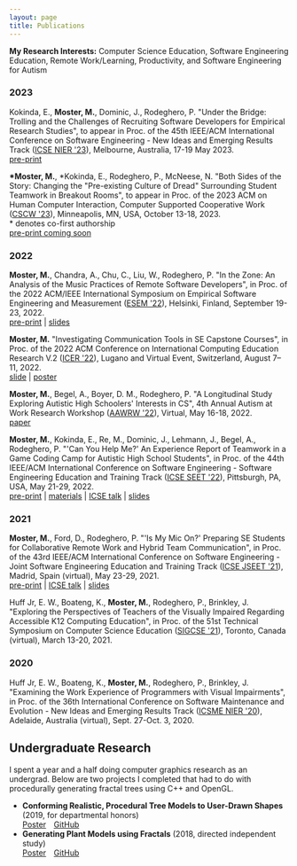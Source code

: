 ```yaml
---
layout: page
title: Publications
---
```


<!-- <h1>Publications</h1> -->
<p><strong>My Research Interests:</strong> Computer Science Education, Software Engineering Education, Remote Work/Learning, Productivity, and Software Engineering for Autism</p>
<h3>2023</h3>
<p>Kokinda, E., <strong>Moster, M.</strong>,  Dominic, J., Rodeghero, P. "Under the Bridge: Trolling and the Challenges of Recruiting Software Developers for Empirical Research Studies", to appear in Proc. of the 45th IEEE/ACM International Conference on Software Engineering - New Ideas and Emerging Results Track (<a href="https://conf.researchr.org/track/icse-2023/icse-2023-NIER" target="_blank">ICSE NIER '23</a>), Melbourne, Australia, 17-19 May 2023. <br> <a href="https://makayla-moster.github.io/assets/papers/2023_ICSE_NIER_Trolling.pdf" target="_blank">pre-print</a></p>
<p><strong>*Moster, M.</strong>, *Kokinda, E., Rodeghero, P., McNeese, N. "Both Sides of the Story: Changing the "Pre-existing Culture of Dread" Surrounding Student Teamwork in Breakout Rooms", to appear in Proc. of the 2023 ACM on Human Computer Interaction, Computer Supported Cooperative Work (<a href="https://cscw.acm.org/2023/" target="_blank">CSCW '23</a>), Minneapolis, MN, USA, October 13-18, 2023. <br> * denotes co-first authorship <br> <a href="">pre-print coming soon</a></p>
<h3>2022</h3>
<p><strong>Moster, M.</strong>, Chandra, A., Chu, C., Liu, W., Rodeghero, P. "In the Zone: An Analysis of the Music Practices of Remote Software Developers", in Proc. of the 2022 ACM/IEEE International Symposium on Empirical Software Engineering and Measurement (<a href="https://conf.researchr.org/track/esem-2022/esem-2022-emerging-results-and-vision-papers#About" target="_blank">ESEM '22</a>), Helsinki, Finland, September 19-23, 2022. <br> <a href="https://makayla-moster.github.io/assets/papers/2022_ESEM_NewIdea_Paper.pdf" target="_blank">pre-print</a> | <a href="https://makayla-moster.github.io/assets/slides/2022_ESEM_Presentation_Rodeghero.pdf" target="_blank">slides</a> </p>
<p><strong>Moster, M.</strong> "Investigating Communication Tools in SE Capstone Courses", in Proc. of the 2022 ACM Conference on International
Computing Education Research V.2 (<a href="https://icer2022.acm.org/track/icer-2022-doctoral-consortium" target="_blank">ICER '22</a>), Lugano and Virtual Event, Switzerland, August 7–11, 2022. <br> <a href="https://makayla-moster.github.io/assets/slides/2022_ICER_Slide.pdf" target="_blank">slide</a> | <a href="https://makayla-moster.github.io/assets/slides/2022_ICER_Poster.pdf" target="_blank">poster</a> </p>
<p><strong>Moster, M.</strong>, Begel, A., Boyer, D. M., Rodeghero, P. "A Longitudinal Study Exploring Autistic High Schoolers' Interests in CS", 4th Annual Autism at Work Research Workshop (<a href="https://www.microsoft.com/en-us/research/event/4th-annual-autism-at-work-research-workshop/" target="_blank">AAWRW '22</a>), Virtual, May 16-18, 2022.  <br> <a href="https://makayla-moster.github.io/assets/papers/2022_MSFT_AutismAtWork_Workshop.pdf" target="_blank">paper</a></p>
<p><strong>Moster, M.</strong>, Kokinda, E., Re, M., Dominic, J., Lehmann, J., Begel, A., Rodeghero, P. "'Can You Help Me?' An Experience Report of Teamwork in a Game Coding Camp for Autistic High School Students", in Proc. of the 44th IEEE/ACM International Conference on Software Engineering - Software Engineering Education and Training Track (<a href="https://conf.researchr.org/track/icse-2022/icse-2022-seet" target="_blank">ICSE SEET '22</a>), Pittsburgh, PA, USA, May 21-29, 2022. <br> <a href="https://makayla-moster.github.io/assets/papers/2022_ICSE_SEET_Experience_Report.pdf" target="_blank">pre-print</a> | <a href="https://doi.org/10.5281/zenodo.5902445" target="_blank">materials</a> | <a href="https://youtu.be/YGufCW6Mq4c" target="_blank">ICSE talk</a> | <a href="https://makayla-moster.github.io/assets/slides/2022_SEET_ExperienceReport.pdf" target="_blank">slides</a> </p>
<h3>2021</h3>
<p><strong>Moster, M.</strong>, Ford, D., Rodeghero, P. "'Is My Mic On?' Preparing SE Students for Collaborative Remote Work and Hybrid Team Communication", in Proc. of the 43rd IEEE/ACM International Conference on Software Engineering - Joint Software Engineering Education and Training Track (<a href="https://conf.researchr.org/track/icse-2021/icse-2021-Software-Engineering-and-Education-Track#About" target="_blank">ICSE JSEET '21</a>), Madrid, Spain (virtual), May 23-29, 2021. <br> <a href="https://arxiv.org/abs/2102.01057" target="_blank">pre-print</a> | <a href="https://youtu.be/xTDhabCZOCw" target="_blank">ICSE talk</a> | <a href=https://makayla-moster.github.io/assets/slides/moster_ford_rodeghero_jseet_presentation_2021.pdf target="_blank">slides</a></p>
<p>Huff Jr, E. W., Boateng, K., <strong>Moster, M.</strong>, Rodeghero, P., Brinkley, J. "Exploring the Perspectives of Teachers of the Visually Impaired Regarding Accessible K12 Computing Education", in Proc. of the 51st Technical Symposium on Computer Science Education (<a href="https://sigcse2021.sigcse.org/info/" target="_blank">SIGCSE '21</a>), Toronto, Canada (virtual), March 13-20, 2021.</p>
<h3>2020</h3>
<p>Huff Jr, E. W., Boateng, K., <strong>Moster, M.</strong>, Rodeghero, P., Brinkley, J. "Examining the Work Experience of Programmers with Visual Impairments", in Proc. of the 36th International Conference on Software Maintenance and Evolution - New Ideas and Emerging Results Track (<a href="https://icsme2020.github.io/cfp/NIERTrackCFP.html" target="_blank">ICSME NIER '20</a>), Adelaide, Australia (virtual), Sept. 27-Oct. 3, 2020.</p>
<h2>Undergraduate Research</h2>
<p>I spent a year and a half doing computer graphics research as an undergrad.
Below are two projects I completed that had to do with procedurally generating
fractal trees using C++ and OpenGL.</p>
<ul>
  <li><strong>Conforming Realistic, Procedural Tree Models to User-Drawn Shapes</strong> (2019, for departmental honors)<br><a href="assets/images/Makayla_Moster.pdf" target="_blank">Poster</a>&emsp;<a href="https://github.com/makayla-moster/CSC_499" target="_blank">GitHub</a></li>
  <li><strong>Generating Plant Models using Fractals</strong> (2018, directed independent study)<br><a href="assets/images/Poster.pdf" target="_blank">Poster</a>&emsp;<a href="https://github.com/makayla-moster/FractalTree" target="_blank">GitHub</a></li>
<ul>
